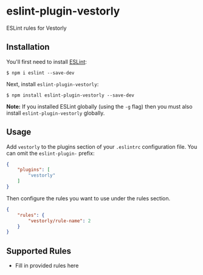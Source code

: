 # eslint-plugin-vestorly

ESLint rules for Vestorly

## Installation

You'll first need to install [ESLint](http://eslint.org):

```
$ npm i eslint --save-dev
```

Next, install `eslint-plugin-vestorly`:

```
$ npm install eslint-plugin-vestorly --save-dev
```

**Note:** If you installed ESLint globally (using the `-g` flag) then you must also install `eslint-plugin-vestorly` globally.

## Usage

Add `vestorly` to the plugins section of your `.eslintrc` configuration file. You can omit the `eslint-plugin-` prefix:

```json
{
    "plugins": [
        "vestorly"
    ]
}
```


Then configure the rules you want to use under the rules section.

```json
{
    "rules": {
        "vestorly/rule-name": 2
    }
}
```

## Supported Rules

* Fill in provided rules here
